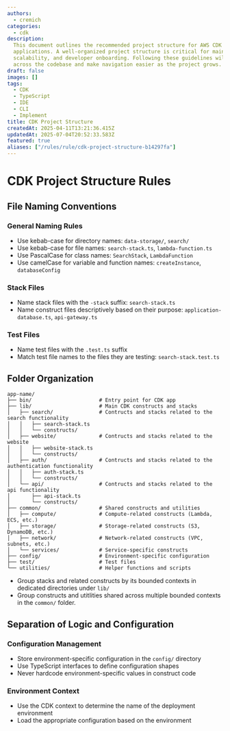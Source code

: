 ```yaml
---
authors:
  - cremich
categories:
  - cdk
description:
  This document outlines the recommended project structure for AWS CDK
  applications. A well-organized project structure is critical for maintainability,
  scalability, and developer onboarding. Following these guidelines will ensure consistency
  across the codebase and make navigation easier as the project grows.
draft: false
images: []
tags:
  - CDK
  - TypeScript
  - IDE
  - CLI
  - Implement
title: CDK Project Structure
createdAt: 2025-04-11T13:21:36.415Z
updatedAt: 2025-07-04T20:52:33.583Z
featured: true
aliases: ["/rules/rule/cdk-project-structure-b14297fa"]
---
```


# CDK Project Structure Rules

## File Naming Conventions

### General Naming Rules

- Use kebab-case for directory names: `data-storage/`, `search/`
- Use kebab-case for file names: `search-stack.ts`, `lambda-function.ts`
- Use PascalCase for class names: `SearchStack`, `LambdaFunction`
- Use camelCase for variable and function names: `createInstance`, `databaseConfig`

### Stack Files

- Name stack files with the `-stack` suffix: `search-stack.ts`
- Name construct files descriptively based on their purpose: `application-database.ts`, `api-gateway.ts`

### Test Files

- Name test files with the `.test.ts` suffix
- Match test file names to the files they are testing: `search-stack.test.ts`

## Folder Organization

```
app-name/
├── bin/                      # Entry point for CDK app
├── lib/                      # Main CDK constructs and stacks
│   ├── search/               # Contructs and stacks related to the search functionality
│   │   ├── search-stack.ts
│   │   └── constructs/
│   ├── website/              # Contructs and stacks related to the website
│   │   ├── website-stack.ts
│   │   └── constructs/
│   ├── auth/                 # Contructs and stacks related to the authentication functionality
│   │   ├── auth-stack.ts
│   │   └── constructs/
│   └── api/                  # Contructs and stacks related to the api functionality
│       ├── api-stack.ts
│       └── constructs/
├── common/                   # Shared constructs and utilities
│   ├── compute/              # Compute-related constructs (Lambda, ECS, etc.)
│   ├── storage/              # Storage-related constructs (S3, DynamoDB, etc.)
│   ├── network/              # Network-related constructs (VPC, subnets, etc.)
│   └── services/             # Service-specific constructs
├── config/                   # Environment-specific configuration
├── test/                     # Test files
└── utilities/                # Helper functions and scripts
```

- Group stacks and related constructs by its bounded contexts in dedicated directories under `lib/`
- Group constructs and utitlities shared across multiple bounded contexts in the `common/` folder.

## Separation of Logic and Configuration

### Configuration Management

- Store environment-specific configuration in the `config/` directory
- Use TypeScript interfaces to define configuration shapes
- Never hardcode environment-specific values in construct code

### Environment Context

- Use the CDK context to determine the name of the deployment environment
- Load the appropriate configuration based on the environment
